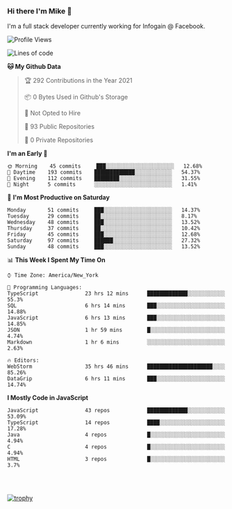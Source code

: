 ### Hi there I'm Mike 👋
I'm a full stack developer currently working for Infogain @ Facebook.

<!--START_SECTION:waka-->
![Profile Views](http://img.shields.io/badge/Profile%20Views-0-blue)

![Lines of code](https://img.shields.io/badge/From%20Hello%20World%20I%27ve%20Written-1.3%20million%20lines%20of%20code-blue)

**🐱 My Github Data** 

> 🏆 292 Contributions in the Year 2021
 > 
> 📦 0 Bytes Used in Github's Storage 
 > 
> 🚫 Not Opted to Hire
 > 
> 📜 93 Public Repositories 
 > 
> 🔑 0 Private Repositories  
 > 
**I'm an Early 🐤** 

```text
🌞 Morning    45 commits     ███░░░░░░░░░░░░░░░░░░░░░░   12.68% 
🌆 Daytime    193 commits    █████████████░░░░░░░░░░░░   54.37% 
🌃 Evening    112 commits    ████████░░░░░░░░░░░░░░░░░   31.55% 
🌙 Night      5 commits      ░░░░░░░░░░░░░░░░░░░░░░░░░   1.41%

```
📅 **I'm Most Productive on Saturday** 

```text
Monday       51 commits     ███░░░░░░░░░░░░░░░░░░░░░░   14.37% 
Tuesday      29 commits     ██░░░░░░░░░░░░░░░░░░░░░░░   8.17% 
Wednesday    48 commits     ███░░░░░░░░░░░░░░░░░░░░░░   13.52% 
Thursday     37 commits     ██░░░░░░░░░░░░░░░░░░░░░░░   10.42% 
Friday       45 commits     ███░░░░░░░░░░░░░░░░░░░░░░   12.68% 
Saturday     97 commits     ██████░░░░░░░░░░░░░░░░░░░   27.32% 
Sunday       48 commits     ███░░░░░░░░░░░░░░░░░░░░░░   13.52%

```


📊 **This Week I Spent My Time On** 

```text
⌚︎ Time Zone: America/New_York

💬 Programming Languages: 
TypeScript               23 hrs 12 mins      █████████████░░░░░░░░░░░░   55.3% 
SQL                      6 hrs 14 mins       ███░░░░░░░░░░░░░░░░░░░░░░   14.88% 
JavaScript               6 hrs 13 mins       ███░░░░░░░░░░░░░░░░░░░░░░   14.85% 
JSON                     1 hr 59 mins        █░░░░░░░░░░░░░░░░░░░░░░░░   4.74% 
Markdown                 1 hr 6 mins         ░░░░░░░░░░░░░░░░░░░░░░░░░   2.63%

🔥 Editors: 
WebStorm                 35 hrs 46 mins      █████████████████████░░░░   85.26% 
DataGrip                 6 hrs 11 mins       ███░░░░░░░░░░░░░░░░░░░░░░   14.74%

```

**I Mostly Code in JavaScript** 

```text
JavaScript               43 repos            █████████████░░░░░░░░░░░░   53.09% 
TypeScript               14 repos            ████░░░░░░░░░░░░░░░░░░░░░   17.28% 
Java                     4 repos             █░░░░░░░░░░░░░░░░░░░░░░░░   4.94% 
C                        4 repos             █░░░░░░░░░░░░░░░░░░░░░░░░   4.94% 
HTML                     3 repos             █░░░░░░░░░░░░░░░░░░░░░░░░   3.7%

```



<!--END_SECTION:waka-->

##### &nbsp;
[![trophy](https://github-profile-trophy.vercel.app/?username=uptonm&theme=dracula)](https://github.com/ryo-ma/github-profile-trophy)
